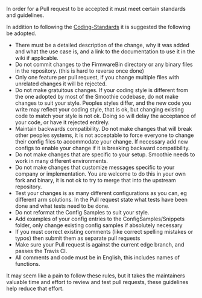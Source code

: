 In order for a Pull request to be accepted it must meet certain standards and guidelines.

In addition to following the [Coding-Standards](http://smoothieware.org/coding-standards) it is suggested the following be adopted.

* There must be a detailed description of the change, why it was added and what the use case is, and a link to the documentation to use it in the wiki if applicable.
* Do not commit changes to the FirmwareBin directory or any binary files in the repository. (this is hard to reverse once done)
* Only one feature per pull request, if you change multiple files with unrelated changes it will be rejected.
* Do not make gratuitous changes. If your coding style is different from the one adopted by most of the Smoothie codebase, do not make changes to suit your style. Peoples styles differ, and the new code you write may reflect your coding style, that is ok, but changing existing code to match your style is not ok. Doing so will delay the acceptance of your code, or have it rejected entirely.
* Maintain backwards compatibility. Do not make changes that will break other peoples systems, it is not acceptable to force everyone to change their config files to accommodate your change. If necessary add new configs to enable your change if it is breaking backward compatibility.
* Do not make changes that are specific to your setup. Smoothie needs to work in many different environments.
* Do not make changes that customize messages specific to your company or implementation. You are welcome to do this in your own fork and binary, it is not ok to try to merge that into the upstream repository.
* Test your changes is as many different configurations as you can, eg different arm solutions. In the Pull request state what tests have been done and what tests need to be done.
* Do not reformat the Config Samples to suit your style.
* Add examples of your config entries to the ConfigSamples/Snippets folder, only change existing config samples if absolutely necessary
* If you must correct existing comments (like correct spelling mistakes or typos) then submit them as separate pull requests
* Make sure your Pull request is against the current edge branch, and passes the Travis CI.
* All comments and code must be in English, this includes names of functions.

It may seem like a pain to follow these rules, but it takes the maintainers valuable time and effort to review and test pull requests, these guidelines help reduce that effort.

